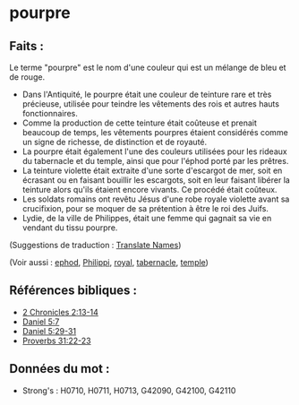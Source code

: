 # pourpre

## Faits :

Le terme "pourpre" est le nom d'une couleur qui est un mélange de bleu et de rouge.

* Dans l'Antiquité, le pourpre était une couleur de teinture rare et très précieuse, utilisée pour teindre les vêtements des rois et autres hauts fonctionnaires.
* Comme la production de cette teinture était coûteuse et prenait beaucoup de temps, les vêtements pourpres étaient considérés comme un signe de richesse, de distinction et de royauté.
* La pourpre était également l'une des couleurs utilisées pour les rideaux du tabernacle et du temple, ainsi que pour l'éphod porté par les prêtres.
* La teinture violette était extraite d'une sorte d'escargot de mer, soit en écrasant ou en faisant bouillir les escargots, soit en leur faisant libérer la teinture alors qu'ils étaient encore vivants. Ce procédé était coûteux.
* Les soldats romains ont revêtu Jésus d'une robe royale violette avant sa crucifixion, pour se moquer de sa prétention à être le roi des Juifs.
* Lydie, de la ville de Philippes, était une femme qui gagnait sa vie en vendant du tissu pourpre.

(Suggestions de traduction : [Translate Names](rc://en/ta/man/translate/translate-names))

(Voir aussi : [ephod](../kt/ephod.md), [Philippi](../names/philippi.md), [royal](../other/royal.md), [tabernacle](../kt/tabernacle.md), [temple](../kt/temple.md))

## Références bibliques :

* [2 Chronicles 2:13-14](rc://en/tn/help/2ch/02/13)
* [Daniel 5:7](rc://en/tn/help/dan/05/7)
* [Daniel 5:29-31](rc://en/tn/help/dan/05/29)
* [Proverbs 31:22-23](rc://en/tn/help/pro/31/22)

## Données du mot :

* Strong's : H0710, H0711, H0713, G42090, G42100, G42110

